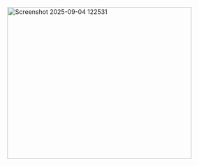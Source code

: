 <img width="422" height="348" alt="Screenshot 2025-09-04 122531" src="https://github.com/user-attachments/assets/8c1fb63c-78d0-4664-81b6-83f9ac8152e3" />
